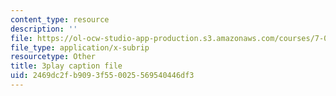 ```yaml
---
content_type: resource
description: ''
file: https://ol-ocw-studio-app-production.s3.amazonaws.com/courses/7-01sc-fundamentals-of-biology-fall-2011/2469dc2fb9093f550025569540446df3_zQfcPQpKZUk.srt
file_type: application/x-subrip
resourcetype: Other
title: 3play caption file
uid: 2469dc2f-b909-3f55-0025-569540446df3
---
```

